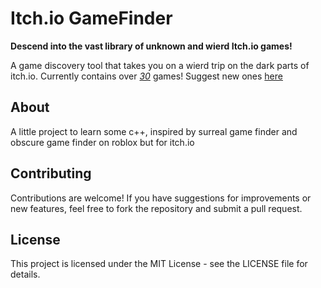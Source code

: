 # Itch.io GameFinder

**Descend into the vast library of unknown and wierd Itch.io games!**

A game discovery tool that takes you on a wierd trip on the dark parts of itch.io.
Currently contains over [*30*]([https://forms.gle/4oZ6AJjzVXNXdZcR6](https://drive.google.com/file/d/1bpRi9RBe6D38lBkKWD0Jz_VW-hkizNT5/view?usp=drive_link)) games!
Suggest new ones [here](https://forms.gle/4oZ6AJjzVXNXdZcR6)

## About
A little project to learn some c++, inspired by surreal game finder and obscure game finder on roblox but for itch.io

## Contributing
Contributions are welcome! If you have suggestions for improvements or new features, feel free to fork the repository and submit a pull request.

## License
This project is licensed under the MIT License - see the LICENSE file for details.
